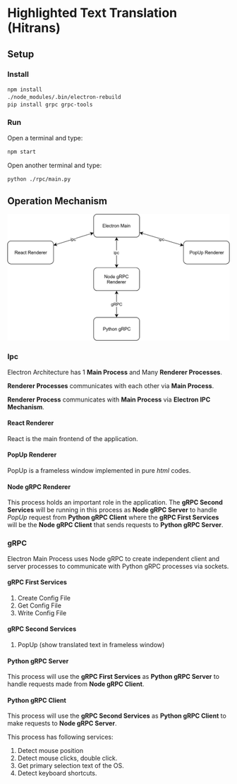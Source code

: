 # Highlighted Text Translation (Hitrans)

## Setup

### Install

```bash
npm install
./node_modules/.bin/electron-rebuild
pip install grpc grpc-tools
```

### Run

Open a terminal and type:

```bash
npm start
```

Open another terminal and type:

```bash
python ./rpc/main.py
```

## Operation Mechanism

![Communication](./public/mechanism.png)

### Ipc

Electron Architecture has 1 **Main Process** and Many **Renderer Processes**.

**Renderer Processes** communicates with each other via **Main Process**.

**Renderer Process** communicates with **Main Process** via **Electron IPC Mechanism**.

#### React Renderer

React is the main frontend of the application.

#### PopUp Renderer

PopUp is a frameless window implemented in pure *html* codes.

#### Node gRPC Renderer

This process holds an important role in the application. The **gRPC Second Services** will be running in this process as **Node gRPC Server** to handle *PopUp* request from **Python gRPC Client** where the **gRPC First Services** will be the **Node gRPC Client** that sends requests to **Python gRPC Server**.

### gRPC

Electron Main Process uses Node gRPC to create independent client and server
processes to communicate with Python gRPC processes via sockets.

#### gRPC First Services

1. Create Config File
2. Get Config File
3. Write Config File

#### gRPC Second Services

1. PopUp (show translated text in frameless window)

#### Python gRPC Server

This process will use the **gRPC First Services** as **Python gRPC Server** to handle requests made from **Node gRPC Client**.

#### Python gRPC Client

This process will use the **gRPC Second Services** as **Python gRPC Client** to make requests to **Node gRPC Server**.

This process has following services:

1. Detect mouse position
2. Detect mouse clicks, double click.
3. Get primary selection text of the OS.
4. Detect keyboard shortcuts.

